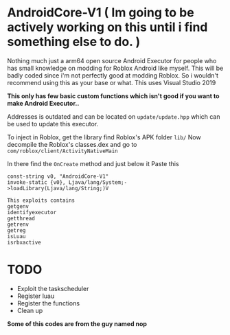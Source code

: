# AndroidCore-V1 ( Im going to be actively working on this until i find something else to do. )

Nothing much just a arm64 open source Android Executor for people who has small knowledge on modding for Roblox Android like myself. This will be badly coded since i'm not perfectly good at modding Roblox. So i wouldn't recommend using this as your base or what. This uses Visual Studio 2019

**This only has few basic custom functions which isn't good if you want to make Android Executor..**

Addresses is outdated and can be located on ``update/update.hpp`` which can be used to update this executor.

To inject in Roblox, get the library find Roblox's APK folder ``lib/`` Now decompile the Roblox's classes.dex and go to ``com/roblox/client/ActivityNativeMain``

In there find the ``OnCreate`` method and just below it Paste this

```
const-string v0, "AndroidCore-V1"
invoke-static {v0}, Ljava/lang/System;->loadLibrary(Ljava/lang/String;)V
```

```
This exploits contains
getgenv
identifyexecutor
getthread
getrenv
getreg
isLuau
isrbxactive
```

# TODO
* Exploit the taskscheduler
* Register luau
* Register the functions
* Clean up

**Some of this codes are from the guy named nop**
